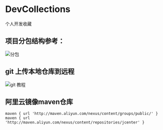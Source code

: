 # DevCollections
个人开发收藏

## 项目分包结构参考：
![分包](https://github.com/jackyHuangH/DevCollections/blob/master/arts/%E5%88%86%E5%8C%85%E5%8F%82%E8%80%83.png)

## git 上传本地仓库到远程
![git 教程](https://github.com/jackyHuangH/DevCollections/blob/master/arts/git%E4%B8%8A%E4%BC%A0%E6%9C%AC%E5%9C%B0%E4%BB%93%E5%BA%93%E5%88%B0%E8%BF%9C%E7%A8%8B%E6%95%99%E7%A8%8B.png)

## 阿里云镜像maven仓库
```Gradle
maven { url 'http://maven.aliyun.com/nexus/content/groups/public/' }
maven { url 'http://maven.aliyun.com/nexus/content/repositories/jcenter' }
```
